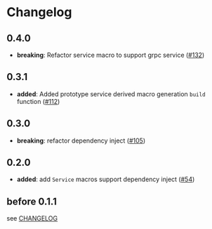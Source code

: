 # Changelog

## 0.4.0

- **breaking**: Refactor service macro to support grpc service ([#132])

[#132]: https://github.com/spring-rs/spring-rs/pull/132

## 0.3.1

- **added**: Added prototype service derived macro generation `build` function ([#112])

[#112]: https://github.com/spring-rs/spring-rs/pull/112

## 0.3.0

- **breaking**: refactor dependency inject ([#105])

[#105]: https://github.com/spring-rs/spring-rs/pull/105

## 0.2.0

- **added**: add `Service` macros support dependency inject ([#54])

[#54]: https://github.com/spring-rs/spring-rs/pull/54

## before 0.1.1

see [CHANGELOG](../CHANGELOG.md)
